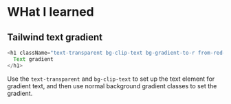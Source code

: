 # WHat I learned

## Tailwind text gradient

```javascript
<h1 className="text-transparent bg-clip-text bg-gradient-to-r from-red-400 to-orange-800">
  Text gradient
</h1>
```

Use the `text-transparent` and `bg-clip-text` to set up the text element for gradient text, and then use normal background gradient classes to set the gradient.
